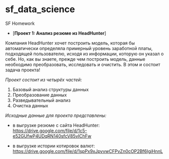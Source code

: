 # sf_data_science
SF Homework
* [**Проект 1: Анализ резюме из HeadHunter**]

 Компания HeadHunter хочет построить модель, которая бы автоматически определяла примерный уровень заработной платы, подходящей пользователю, исходя из информации, которую он указал о себе. Но, как вы знаете, прежде чем построить модель, данные необходимо преобразовать, исследовать и очистить. В этом и состоит задача проекта!

*Проект состоит из четырёх частей:*
1. Базовый анализ структуры данных
2. Преобразование данных
3. Разведывательный анализ
4. Очистка данных

*Исходные данные для проекта представлены:*
- в выгрузке резюме с сайта HeadHunter: https://drive.google.com/file/d/1c5-e52GUfwP4UDqRN140sfcV85vIChFw

- в выгрузке истории котировок валют: https://drive.google.com/file/d/1spPx9xJpvvwCFPvZn0cOP2Bf6IgiHnnL
